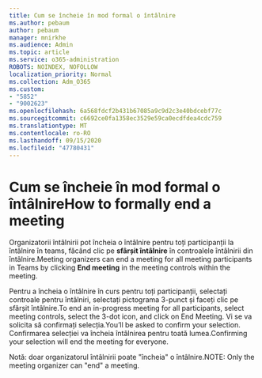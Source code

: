 ```yaml
---
title: Cum se încheie în mod formal o întâlnire
ms.author: pebaum
author: pebaum
manager: mnirkhe
ms.audience: Admin
ms.topic: article
ms.service: o365-administration
ROBOTS: NOINDEX, NOFOLLOW
localization_priority: Normal
ms.collection: Adm_O365
ms.custom:
- "5852"
- "9002623"
ms.openlocfilehash: 6a568fdcf2b431b67085a9c9d2c3e40bdcebf77c
ms.sourcegitcommit: c6692ce0fa1358ec3529e59ca0ecdfdea4cdc759
ms.translationtype: MT
ms.contentlocale: ro-RO
ms.lasthandoff: 09/15/2020
ms.locfileid: "47780431"
---
```

# <a name="how-to-formally-end-a-meeting"></a><span data-ttu-id="f0b2e-102">Cum se încheie în mod formal o întâlnire</span><span class="sxs-lookup"><span data-stu-id="f0b2e-102">How to formally end a meeting</span></span>

<span data-ttu-id="f0b2e-103">Organizatorii întâlnirii pot încheia o întâlnire pentru toți participanții la întâlnire în teams, făcând clic pe **sfârșit întâlnire** în controalele întâlnirii din întâlnire.</span><span class="sxs-lookup"><span data-stu-id="f0b2e-103">Meeting organizers can end a meeting for all meeting participants in Teams by clicking **End meeting** in the meeting controls within the meeting.</span></span>  

<span data-ttu-id="f0b2e-104">Pentru a încheia o întâlnire în curs pentru toți participanții, selectați controale pentru întâlniri, selectați pictograma 3-punct și faceți clic pe sfârșit întâlnire.</span><span class="sxs-lookup"><span data-stu-id="f0b2e-104">To end an in-progress meeting for all participants, select meeting controls, select the 3-dot icon, and click on End Meeting.</span></span> <span data-ttu-id="f0b2e-105">Vi se va solicita să confirmați selecția.</span><span class="sxs-lookup"><span data-stu-id="f0b2e-105">You’ll be asked to confirm your selection.</span></span> <span data-ttu-id="f0b2e-106">Confirmarea selecției va încheia întâlnirea pentru toată lumea.</span><span class="sxs-lookup"><span data-stu-id="f0b2e-106">Confirming your selection will end the meeting for everyone.</span></span>

<span data-ttu-id="f0b2e-107">Notă: doar organizatorul întâlnirii poate "încheia" o întâlnire.</span><span class="sxs-lookup"><span data-stu-id="f0b2e-107">NOTE: Only the meeting organizer can "end" a meeting.</span></span>
